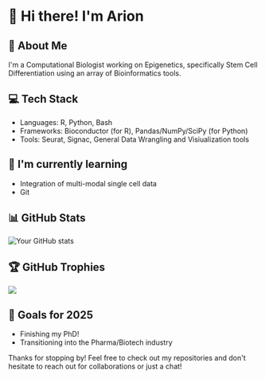 # 👋 Hi there! I'm Arion

## 🚀 About Me
I'm a Computational Biologist working on Epigenetics, specifically Stem Cell Differentiation using an array of Bioinformatics tools.

## 💻 Tech Stack
- Languages: R, Python, Bash
- Frameworks: Bioconductor (for R), Pandas/NumPy/SciPy (for Python)
- Tools: Seurat, Signac, General Data Wrangling and Visiualization tools


## 🌱 I'm currently learning
- Integration of multi-modal single cell data
- Git



## 📊 GitHub Stats
![Your GitHub stats](https://github-readme-stats.vercel.app/api?username=foertsch&show_icons=true&theme=radical)

## 🏆 GitHub Trophies
![](https://github-profile-trophy.vercel.app/?username=foertsch&theme=radical&no-frame=false&no-bg=true&margin-w=4)

## 🎯 Goals for 2025
- Finishing my PhD!
- Transitioning into the Pharma/Biotech industry

Thanks for stopping by! Feel free to check out my repositories and don't hesitate to reach out for collaborations or just a chat!

